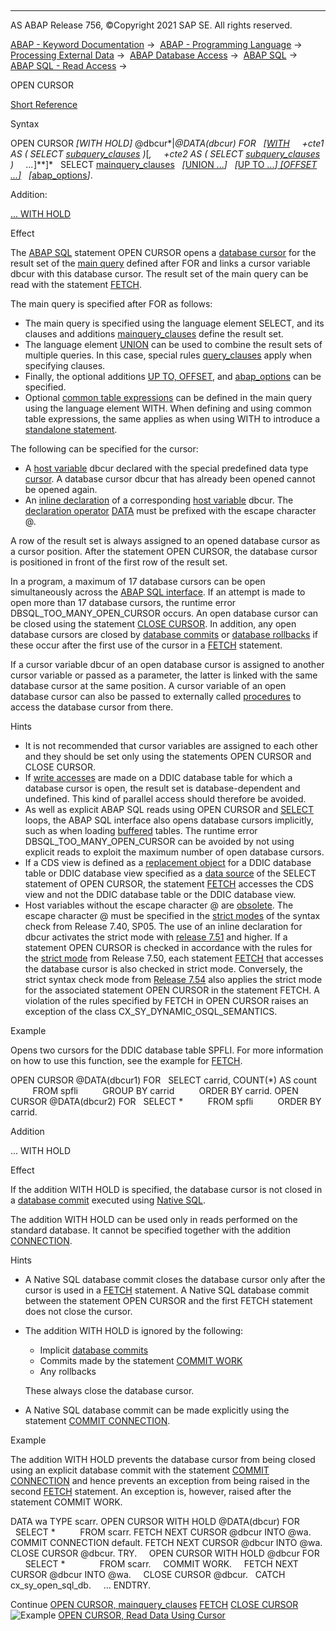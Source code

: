   

* * *

AS ABAP Release 756, ©Copyright 2021 SAP SE. All rights reserved.

[ABAP - Keyword Documentation](javascript:call_link\('abenabap.htm'\)) →  [ABAP - Programming Language](javascript:call_link\('abenabap_reference.htm'\)) →  [Processing External Data](javascript:call_link\('abenabap_language_external_data.htm'\)) →  [ABAP Database Access](javascript:call_link\('abendb_access.htm'\)) →  [ABAP SQL](javascript:call_link\('abenabap_sql.htm'\)) →  [ABAP SQL - Read Access](javascript:call_link\('abenabap_sql_reading.htm'\)) → 

OPEN CURSOR

[Short Reference](javascript:call_link\('abapopen_cursor_shortref.htm'\))

Syntax

OPEN CURSOR *\[*WITH HOLD*\]* @dbcur*|*@DATA(dbcur) FOR
  *\[*[WITH](javascript:call_link\('abapwith.htm'\))
    +cte1 AS ( SELECT [subquery\_clauses](javascript:call_link\('abapwith_subquery.htm'\)) )*\[*,
    +cte2 AS ( SELECT [subquery\_clauses](javascript:call_link\('abapwith_subquery.htm'\)) )
    ...*\]**\]*
  SELECT [mainquery\_clauses](javascript:call_link\('abapopen_cursor_mainquery.htm'\))
  *\[*[UNION ...](javascript:call_link\('abapunion.htm'\))*\]*
  *\[*[UP TO ...*\]* *\[*OFFSET ...*\]*](javascript:call_link\('abapselect_up_to_offset.htm'\))
  *\[*[abap\_options](javascript:call_link\('abapselect_additions.htm'\))*\]*.

Addition:

[... WITH HOLD](#!ABAP_ONE_ADD@1@)

Effect

The [ABAP SQL](javascript:call_link\('abenabap_sql_glosry.htm'\) "Glossary Entry") statement OPEN CURSOR opens a [database cursor](javascript:call_link\('abendatabase_cursor_glosry.htm'\) "Glossary Entry") for the result set of the [main query](javascript:call_link\('abenmainquery_glosry.htm'\) "Glossary Entry") defined after FOR and links a cursor variable dbcur with this database cursor. The result set of the main query can be read with the statement [FETCH](javascript:call_link\('abapfetch.htm'\)).

The main query is specified after FOR as follows:

-   The main query is specified using the language element SELECT, and its clauses and additions [mainquery\_clauses](javascript:call_link\('abapopen_cursor_mainquery.htm'\)) define the result set.
-   The language element [UNION](javascript:call_link\('abapunion.htm'\)) can be used to combine the result sets of multiple queries. In this case, special rules [query\_clauses](javascript:call_link\('abapunion_clause.htm'\)) apply when specifying clauses.
-   Finally, the optional additions [UP TO, OFFSET](javascript:call_link\('abapselect_up_to_offset.htm'\)), and [abap\_options](javascript:call_link\('abapselect_additions.htm'\)) can be specified.
-   Optional [common table expressions](javascript:call_link\('abencommon_table_expression_glosry.htm'\) "Glossary Entry") can be defined in the main query using the language element WITH. When defining and using common table expressions, the same applies as when using WITH to introduce a [standalone statement](javascript:call_link\('abapwith.htm'\)).

The following can be specified for the cursor:

-   A [host variable](javascript:call_link\('abenabap_sql_host_variables.htm'\)) dbcur declared with the special predefined data type [cursor](javascript:call_link\('abenbuilt_in_types_complete.htm'\)). A database cursor dbcur that has already been opened cannot be opened again.
-   An [inline declaration](javascript:call_link\('abeninline_declaration_glosry.htm'\) "Glossary Entry") of a corresponding [host variable](javascript:call_link\('abenabap_sql_host_variables.htm'\)) dbcur. The [declaration operator](javascript:call_link\('abendeclaration_operator_glosry.htm'\) "Glossary Entry") [DATA](javascript:call_link\('abendata_inline.htm'\)) must be prefixed with the escape character @.

A row of the result set is always assigned to an opened database cursor as a cursor position. After the statement OPEN CURSOR, the database cursor is positioned in front of the first row of the result set.

In a program, a maximum of 17 database cursors can be open simultaneously across the [ABAP SQL interface](javascript:call_link\('abenabap_sql_interface_glosry.htm'\) "Glossary Entry"). If an attempt is made to open more than 17 database cursors, the runtime error DBSQL\_TOO\_MANY\_OPEN\_CURSOR occurs. An open database cursor can be closed using the statement [CLOSE CURSOR](javascript:call_link\('abapclose_cursor.htm'\)). In addition, any open database cursors are closed by [database commits](javascript:call_link\('abendatabase_commit_glosry.htm'\) "Glossary Entry") or [database rollbacks](javascript:call_link\('abendatabase_rollback_glosry.htm'\) "Glossary Entry") if these occur after the first use of the cursor in a [FETCH](javascript:call_link\('abapfetch.htm'\)) statement.

If a cursor variable dbcur of an open database cursor is assigned to another cursor variable or passed as a parameter, the latter is linked with the same database cursor at the same position. A cursor variable of an open database cursor can also be passed to externally called [procedures](javascript:call_link\('abenprocedure_glosry.htm'\) "Glossary Entry") to access the database cursor from there.

Hints

-   It is not recommended that cursor variables are assigned to each other and they should be set only using the statements OPEN CURSOR and CLOSE CURSOR.
-   If [write accesses](javascript:call_link\('abenabap_sql_writing.htm'\)) are made on a DDIC database table for which a database cursor is open, the result set is database-dependent and undefined. This kind of parallel access should therefore be avoided.
-   As well as explicit ABAP SQL reads using OPEN CURSOR and [SELECT](javascript:call_link\('abapselect.htm'\)) loops, the ABAP SQL interface also opens database cursors implicitly, such as when loading [buffered](javascript:call_link\('abensap_puffering.htm'\)) tables. The runtime error DBSQL\_TOO\_MANY\_OPEN\_CURSOR can be avoided by not using explicit reads to exploit the maximum number of open database cursors.
-   If a CDS view is defined as a [replacement object](javascript:call_link\('abenddic_replacement_objects.htm'\)) for a DDIC database table or DDIC database view specified as a [data source](javascript:call_link\('abapselect_data_source.htm'\)) of the SELECT statement of OPEN CURSOR, the statement [FETCH](javascript:call_link\('abapfetch.htm'\)) accesses the CDS view and not the DDIC database table or the DDIC database view.
-   Host variables without the escape character @ are [obsolete](javascript:call_link\('abenabap_sql_hostvar_obsolete.htm'\)). The escape character @ must be specified in the [strict modes](javascript:call_link\('abenabap_sql_strict_modes.htm'\)) of the syntax check from Release 7.40, SP05. The use of an inline declaration for dbcur activates the strict mode with [release 7.51](javascript:call_link\('abenabap_sql_strictmode_751.htm'\)) and higher. If a statement OPEN CURSOR is checked in accordance with the rules for the [strict mode](javascript:call_link\('abenabap_sql_strictmode_750.htm'\)) from Release 7.50, each statement [FETCH](javascript:call_link\('abapfetch.htm'\)) that accesses the database cursor is also checked in strict mode. Conversely, the strict syntax check mode from [Release 7.54](javascript:call_link\('abenabap_sql_strictmode_754.htm'\)) also applies the strict mode for the associated statement OPEN CURSOR in the statement FETCH. A violation of the rules specified by FETCH in OPEN CURSOR raises an exception of the class CX\_SY\_DYNAMIC\_OSQL\_SEMANTICS.

Example

Opens two cursors for the DDIC database table SPFLI. For more information on how to use this function, see the example for [FETCH](javascript:call_link\('abapfetch.htm'\)).

OPEN CURSOR @DATA(dbcur1) FOR
  SELECT carrid, COUNT(\*) AS count
         FROM spfli
         GROUP BY carrid
         ORDER BY carrid.
OPEN CURSOR @DATA(dbcur2) FOR
  SELECT \*
         FROM spfli
         ORDER BY carrid.

Addition   

... WITH HOLD

Effect

If the addition WITH HOLD is specified, the database cursor is not closed in a [database commit](javascript:call_link\('abendatabase_commit_glosry.htm'\) "Glossary Entry") executed using [Native SQL](javascript:call_link\('abennative_sql_glosry.htm'\) "Glossary Entry").

The addition WITH HOLD can be used only in reads performed on the standard database. It cannot be specified together with the addition [CONNECTION](javascript:call_link\('abapselect_additions.htm'\)).

Hints

-   A Native SQL database commit closes the database cursor only after the cursor is used in a [FETCH](javascript:call_link\('abapfetch.htm'\)) statement. A Native SQL database commit between the statement OPEN CURSOR and the first FETCH statement does not close the cursor.
-   The addition WITH HOLD is ignored by the following:
    
    -   Implicit [database commits](javascript:call_link\('abendatabase_commit_glosry.htm'\) "Glossary Entry")
    -   Commits made by the statement [COMMIT WORK](javascript:call_link\('abapcommit.htm'\))
    -   Any rollbacks
    
    These always close the database cursor.
    
-   A Native SQL database commit can be made explicitly using the statement [COMMIT CONNECTION](javascript:call_link\('abapcommit_rollback_connection.htm'\)).

Example

The addition WITH HOLD prevents the database cursor from being closed using an explicit database commit with the statement [COMMIT CONNECTION](javascript:call_link\('abapcommit_rollback_connection.htm'\)) and hence prevents an exception from being raised in the second [FETCH](javascript:call_link\('abapfetch.htm'\)) statement. An exception is, however, raised after the statement COMMIT WORK.

DATA wa TYPE scarr.
OPEN CURSOR WITH HOLD @DATA(dbcur) FOR
  SELECT \*
         FROM scarr.
FETCH NEXT CURSOR @dbcur INTO @wa.
COMMIT CONNECTION default.
FETCH NEXT CURSOR @dbcur INTO @wa.
CLOSE CURSOR @dbcur.
TRY.
    OPEN CURSOR WITH HOLD @dbcur FOR
      SELECT \*
             FROM scarr.
    COMMIT WORK.
    FETCH NEXT CURSOR @dbcur INTO @wa.
    CLOSE CURSOR @dbcur.
  CATCH cx\_sy\_open\_sql\_db.
    ...
ENDTRY.

Continue
[OPEN CURSOR, mainquery\_clauses](javascript:call_link\('abapopen_cursor_mainquery.htm'\))
[FETCH](javascript:call_link\('abapfetch.htm'\))
[CLOSE CURSOR](javascript:call_link\('abapclose_cursor.htm'\))
![Example](exa.gif "Example") [OPEN CURSOR, Read Data Using Cursor](javascript:call_link\('abenopen_cursor_abexa.htm'\))